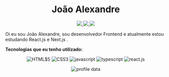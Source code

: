<div align="center"> <h1 align="center"> João Alexandre</h1> </div>

<p align="center">
  <a href="https://github.com/AlexBitar80">
    <img src="https://img.shields.io/badge/AlexBitar80-100000?style=for-the-badge&logo=github&logoColor=white"/>
  </a>

  <a  href="joaoalexandre.bitar@gmail.com">
    <img src="https://img.shields.io/badge/joaoalexandre.bitar@gmail.com%20-7161ef.svg?&style=for-the-badge&logo=gmail&logoColor=white"/>
  </a>
 
  <a  href="https://www.linkedin.com/in/jo%C3%A3o-alexandre-bitar-de-andrade-6472161a3/">
    <img src="https://img.shields.io/badge/João Alexandre%20-%230077B5.svg?&style=for-the-badge&logo=linkedin&logoColor=white"/>
  </a>
</p>

Oi eu sou João Alexandre, sou desenvolvedor Frontend e atualmente estou estudando React.js e Next.js .

**Tecnologias que eu tenho utilizado:**  

<div align="center">
  <img src="https://img.shields.io/badge/-HTML5-%23E44D27?style=flat-square&logo=html5&logoColor=ffffff" alt="HTML$5"/>
  <img src="https://img.shields.io/badge/-CSS3-%231572B6?style=flat-square&logo=css3" alt="CSS3"/>
  <img src="https://img.shields.io/badge/-JavaScript-%23F7DF1C?style=flat-square&logo=javascript&logoColor=000000&labelColor=%23F7DF1C&color=%23FFCE5A" alt="javascript"/>
  <img src="https://img.shields.io/badge/-TypeScript-%23F7DF1C?style=flat-square&logo=typescript&logoColor=ffffff&labelColor=007acc&color=007acc" alt="typescript"/>
  <img src="https://img.shields.io/badge/-React-%23282C34?style=flat-square&logo=react" alt="react.js"/>
</div>

<div align="center">

<p align="center"> 
  <img src="https://github-readme-stats.vercel.app/api?username=AlexBitar80&show_icons=true&theme=dracula" alt="profile data" />
</p>

</div>

